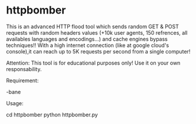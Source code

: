 # httpbomber

This is an advanced HTTP flood tool which sends random GET & POST requests with random headers values (+10k user agents, 150 refrences, all availables languages and encodings...) and cache engines bypass techniques!!
With a high internet connection (like at google cloud's console),it can reach up to 5K requests per second from a single computer!

Attention: This tool is for educational purposes only! Use it on your own responsability.


Requirement:

-bane

Usage:

cd httpbomber
python httpbomber.py
